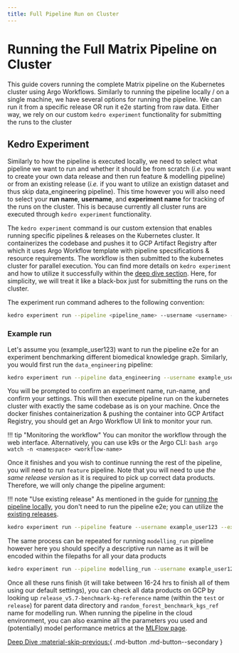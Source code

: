 ```yaml
---
title: Full Pipeline Run on Cluster
---
```

# Running the Full Matrix Pipeline on Cluster

This guide covers running the complete Matrix pipeline on the Kubernetes cluster using Argo Workflows. Similarly to running the pipeline locally / on a single machine, we have several options for running the pipeline. We can run it from a specific release OR run it e2e starting from raw data. Either way, we rely on our custom `kedro experiment` functionality for submitting the runs to the cluster

## Kedro Experiment

Similarly to how the pipeline is executed locally, we need to select what pipeline we want to run and whether it should be from scratch (_i.e._ you want to create your own data release and then run feature & modelling pipeline) or from an existing release (_i.e._ if you want to utilize an existign dataset and thus skip data_engineering pipeline). This time however you will also need to select your **run name**, **username**, and **experiment name** for tracking of the runs on the cluster. This is because currently all cluster runs are executed through `kedro experiment` functionality.

The `kedro experiment` command is our custom extension that enables running specific pipelines & releases on the Kubernetes cluster. It containerizes the codebase and pushes it to GCP Artifact Registry after which it uses Argo Workflow template with pipeline specsifications & resource requirements. The workflow is then submitted to the kubernetes cluster for parallel execution. You can find more details on `kedro experiment` and how to utilize it successfully within the [deep dive section](../deep_dive/kedro_experiment.md). Here, for simplicity, we will treat it like a black-box just for submitting the runs on the cluster. 

The experiment run command adheres to the following convention:
```bash
kedro experiment run --pipeline <pipeline_name> --username <username> --experiment-name <descriptive_name_for_parallel_experiments_tracking> --run-name <descriptive_name_for_single_run> --release-version <release_version_name> --is-test 
```

### Example run
Let's assume you (example_user123) want to run the pipeline e2e for an experiment benchmarking different biomedical knowledge graph. Similarly, you would first run the `data_engineering` pipeline:
```bash
kedro experiment run --pipeline data_engineering --username example_user123 --experiment-name benchmarking_kgs_june2025 --run-name benchmarking_kgs_reference_run --release-version v5.7-benchmark-kg-reference --is-test
```
You will be prompted to confirm an experiment name, run-name, and confirm your settings. This will then execute pipeline run on the kubernetes cluster with exactly the same codebase as is on your machine. Once the docker finishes containerization & pushing the container into GCP Artifact Registry, you should get an Argo Workflow UI link to monitor your run.

!!! tip "Monitoring the workflow"
    You can monitor the workflow through the web interface. Alternatively, you can use k9s or the Argo CLI:
    ```bash
    argo watch -n <namespace> <workflow-name>
    ```

Once it finishes and you wish to continue running the rest of the pipeline, you will need to run `feature` pipeline. Note that you will need to use _the same release version_ as it is required to pick up correct data products. Therefore, we will only change the pipeline argument:

!!! note "Use existing release"
    As mentioned in the guide for [running the pipeline locally](../first_full_run/full_data_run.md), you don't need to run the pipeline e2e; you can utilize the [existing releases](../../releases/release_history.md).

```bash
kedro experiment run --pipeline feature --username example_user123 --experiment-name benchmarking_kgs_june2025 --run-name benchmarking_kgs_reference_run --release-version v5.7-benchmark-kg-reference --is-test
```
The same process can be repeated for running `modelling_run` pipeline however here you should specify a descriptive run name as it will be encoded within the filepaths for all your data products
```bash
kedro experiment run --pipeline modelling_run --username example_user123 --experiment-name benchmarking_kgs_june2025 --run-name random_forest_benchmark_kgs_ref --release-version v5.7-benchmark-kg-reference --is-test
```

Once all these runs finish (it will take between 16-24 hrs to finish all of them using our default settings), you can check all data products on GCP by looking up `release_v5.7-benchmark-kg-reference` name (within the `test` or `release`) for parent data directory and `random_forest_benchmark_kgs_ref` name for modelling run. When running the pipeline in the cloud environment, you can also examine all the parameters you used and (potentially) model performance metrics at the [MLFlow page](https://mlflow.platform.dev.everycure.org).

[Deep Dive :material-skip-previous:](../deep_dive/index.md){ .md-button .md-button--secondary }

